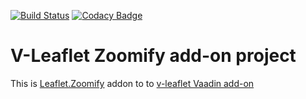 [![Build Status](https://travis-ci.org/infinitenature/v-leaflet-zoomify.svg?branch=master)](https://travis-ci.org/infinitenature/v-leaflet-zoomify) [![Codacy Badge](https://api.codacy.com/project/badge/Grade/966278e7962e4335b03f819faa6db88e)](https://www.codacy.com/app/dve/v-leaflet-zoomify?utm_source=github.com&amp;utm_medium=referral&amp;utm_content=infinitenature/v-leaflet-zoomify&amp;utm_campaign=Badge_Grade)
# V-Leaflet Zoomify add-on project

This is [Leaflet.Zoomify](https://github.com/cmulders/Leaflet.Zoomify) addon to to [v-leaflet Vaadin add-on](https://github.com/mstahv/v-leaflet) 